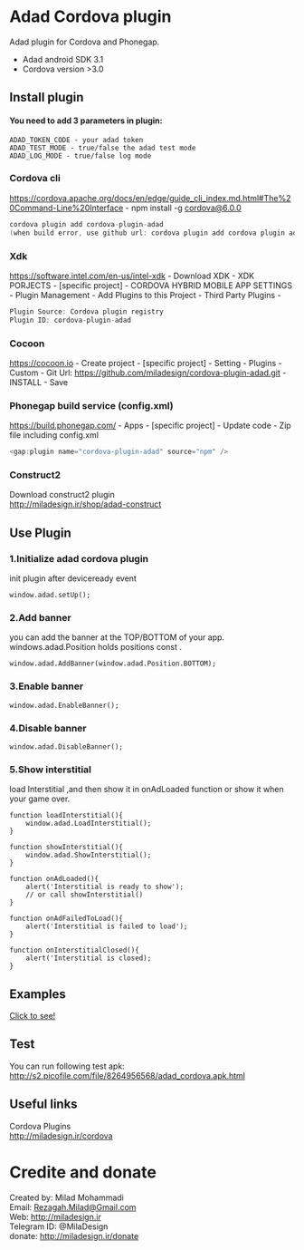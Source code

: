 ﻿Adad Cordova plugin
====================
Adad plugin for Cordova and Phonegap.<br/>

- Adad android SDK 3.1<br/>
- Cordova version >3.0<br/>

## Install plugin ##

#### You need to add 3 parameters in plugin:
```
ADAD_TOKEN_CODE - your adad token
ADAD_TEST_MODE - true/false the adad test mode
ADAD_LOG_MODE - true/false log mode
```

### Cordova cli ###
https://cordova.apache.org/docs/en/edge/guide_cli_index.md.html#The%20Command-Line%20Interface - npm install -g cordova@6.0.0
```c
cordova plugin add cordova-plugin-adad
(when build error, use github url: cordova plugin add cordova plugin add https://github.com/miladesign/cordova-plugin-adad)
```

### Xdk ###
https://software.intel.com/en-us/intel-xdk - Download XDK - XDK PORJECTS - [specific project] - CORDOVA HYBRID MOBILE APP SETTINGS - Plugin Management - Add Plugins to this Project - Third Party Plugins -
```c
Plugin Source: Cordova plugin registry
Plugin ID: cordova-plugin-adad
```

### Cocoon ###
https://cocoon.io - Create project - [specific project] - Setting - Plugins - Custom - Git Url: https://github.com/miladesign/cordova-plugin-adad.git - INSTALL - Save<br>

### Phonegap build service (config.xml) ###
https://build.phonegap.com/ - Apps - [specific project] - Update code - Zip file including config.xml
```c
<gap:plugin name="cordova-plugin-adad" source="npm" />
```

### Construct2 ###
Download construct2 plugin<br>
http://miladesign.ir/shop/adad-construct


## Use Plugin ##

### 1.Initialize adad cordova plugin
init plugin after deviceready event <br />

    window.adad.setUp();
    
### 2.Add banner 

you can add the banner at the TOP/BOTTOM of your app.
windows.adad.Position holds  positions const .

    window.adad.AddBanner(window.adad.Position.BOTTOM);

### 3.Enable banner 

    window.adad.EnableBanner();

### 4.Disable banner 

    window.adad.DisableBanner();

###  5.Show interstitial 
load Interstitial ,and then show it in onAdLoaded function or show it when your game over.

```
function loadInterstitial(){
	window.adad.LoadInterstitial();
}
	
function showInterstitial(){
	window.adad.ShowInterstitial();
}

function onAdLoaded(){
	alert('Interstitial is ready to show');
	// or call showInterstitial()
}

function onAdFailedToLoad(){
	alert('Interstitial is failed to load');
}

function onInterstitialClosed(){
	alert('Interstitial is closed);
}
```
## Examples ##
<a href="https://github.com/miladesign/cordova-plugin-adad/blob/master/example/index.html">Click to see!</a><br>

## Test ##
You can run following test apk:<br>
http://s2.picofile.com/file/8264956568/adad_cordova.apk.html

## Useful links ##
Cordova Plugins<br>
http://miladesign.ir/cordova

# Credite and donate #
Created by: Milad Mohammadi<br>
Email: Rezagah.Milad@Gmail.com<br>
Web: http://miladesign.ir<br>
Telegram ID: @MilaDesign<br>
donate: http://miladesign.ir/donate
